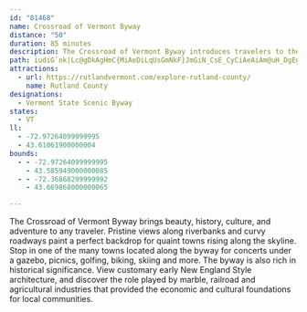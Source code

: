 ```yaml
---
id: "81468"
name: Crossroad of Vermont Byway
distance: "50"
duration: 85 minutes
description: The Crossroad of Vermont Byway introduces travelers to the unique charm and beauty of the state of Vermont.  Beginning in Rutland, travelers will journey on an east-west route through the state and cross the Green Mountains into Hartford.
path: iudiG`nk|Lc@gDkAgHmC{MiAeDiLqUsGmNkF}JmGiN_CsE_CyCiAeAiAm@uH_DgEgCiDeC}DoEcWw[{L}Q_a@yo@wAaBeAeAmD{BaMwGmQ}JqOmHgBg@m\gH_BkAsA_B]s@u@eCc@yCEy@BmCJsAfDmO^mCHoCCwYXgF|DeYb@}BxAaF|CuHhAwETsCP}GNeKGiEi@sGSy@}A{DaKaSiFcLcEmIeIiOcA_Ci@mBO_AUaGBuNEeCmAiS}AwSa@wDq@oD{AaFsC}FiS__@mBcCcDsC_BeAkJmEoAeAsCeFi@gBc@aC}A}S{@wHmAcGOwAIcBBmDHwAh@gDtNgj@~AyJJoC~@_OfAqLN_DHaJc@uK[qCYgByBiKy@_FSgCI_C?eELuCTaC^cCbBoGlCoI`AsEXsBVeDF{GU{Ei@gEe@cCmAiDeA_Cy@sAaIeL{EkIaB}DcA{Di@sFIoELcDToBdCyMRmBH_BCuBQmE]gD_@kBy@_Dk@sAuFiKo@sBc@qCKuCByBPgCv@}Dd@uAt@sAlBmB|RyOhC_DzAuCv@uBjIo\d@aBzAkEvBcEfD}EhEaEhBsAlCgAxV{G~HkBl~@}PbPyDttAe`@xAm@bGwDlCaAlKmBhIqBdUoKnBaAvBwAxByB|@mAlIcO~AkBvCwB|Ai@~BY`i@kCfIm@bAW~@e@t@m@x@aArAsCb@}AJaABmCOwBOu@i@mByRmk@y@_Di@kDc@cHE_L?iF^aHb@gDhBgIbDaNbB_GnAmCz@sAnJ{Kx@uBZoBLoBOmDg@_CcD{Ii@gDEmDRqB^gBdI{QhBgC`Ay@lAe@vFe@rA[hAq@`@_@lAmBx@{B^cDXcFTkBf@gBnCqEr@{An@yCNaCIsBe@yCmCuHsCgHi@oBu@wEi@mJ_@eBqAgCiDuD[k@o@eB]qBKsBJoDh@aHCyBQsBg@eBq@_BwCoEo@yAu@sDO_CDeBrDs[NsBIqDUoBs@cDiBiGUkAMsCHoDd@eD`AsCtAgC~AqBr`@sYdCqC`C_Ez@uBr@eC`FeTZkBh@sEBsAJaAb@_CxBsI^_CJmDAmASyAiCiN[eCa@cM{AgO_@uI?sAJyBlAsJhAsY?qEc@wKBeChAe]d@gGb@_Kd@aHb@gDd@mBlAqDt@{Cl@gFDsASmBu@sB{DmGoFoJeJaN}B_CeBgA}CkA_C]wBi@mAk@qAsA}@_C[sAkEcV_AeDwCiH{@aBgJ{NgB}Do@}Ce@cEOgG@{Hk@oFGmBBqAHmAhAkGNuAj@cMfA{JDoAEiA]qBq@{AaD_GcCsDsAgCa@yA]kC?s@RaBbAkE`@}FBuA_@yNCwCH_Ah@mCZ{CGkCs@iCsDqLmGyTg@qAmEsGyDuDe@w@_@aAyAkGy@}Gc@sAsFaOsBgD{BkBmJiHkHeE{CsCeKgOwE}Fy@wAi@uAOeAwDe\eDeOiAgDiCiEm@_BmBaM{AgIYeAsBaEcCoIx@aIOeCy@oEYeAcBeFo@gAMs@{A_Dw@gAeAiAeBiAaEyMmDiMCsCPeUf@sLByBiEsA}CsAgHgA}Bk@mJmDqByAgEwEmIcMs@yAe@eB_@}CIySS}DkA_GaCaIaAqCcDmGYaA_@gDWaHFmDNsBd@gD|@_FZmD?sDs@oOa@kFCuBl@uOP}Bb@iBh@cBx@sAtDmFfA}@hAq@bD_AvF_@bCy@`H{DfFeDjB_D|AoChAqC^mBt@{G`BgIp@_DzCaLj@mCXeEIuBUsBe@gBmAkCiBkByB{@iAMaBDqARoI~B{BTwAKoA_@mAs@eAeAoAaCg@gBiC{Pe@kB_BgEc@gBy@_HSu@yC{GcBgG_B_E}A{BoCeCsBmAiN_GiA_AeCsC}BeDm@aBuAiIYgDCoDf@eOXkD~AgINuBMyBoBsO?oDRqBh@cDrEoVlA_INuBf@aO`@mDd@gBn@eBxA_CbAaAjAy@pAe@bH_BrBqA|A{BrBuFJq@^uHNmFi@mi@FwBd@}IDqDOuB[mBa@mB{@}CsAgCeBmBmAs@sAc@_CIwANoAb@oAn@kIpGmE`B_C^kDGyVeEyBs@yBeAmC_CyC_Do@{@kCgF_BsBmB_B_CmA_C_@qVmBgJ_@}BFiC^oKjDcC@qASsAe@wAeAoA{AmAsCWwAMgBBgCN_B~@oDnCsIfC{Ir@mEt@gIhA{HRyB@kC[{K?gCRsDp@{FXmE
attractions:
  - url: https://rutlandvermont.com/explore-rutland-county/
    name: Rutland County
designations:
  - Vermont State Scenic Byway
states:
  - VT
ll:
  - -72.97264099999995
  - 43.61061900000004
bounds:
  - - -72.97264099999995
    - 43.585949000000085
  - - -72.36868299999992
    - 43.669868000000065

---
```


The Crossroad of Vermont Byway brings beauty, history, culture, and adventure to any traveler.  Pristine views along riverbanks and curvy roadways paint a perfect backdrop for quaint towns rising along the skyline.  Stop in one of the many towns located along the byway for concerts under a gazebo, picnics, golfing, biking, skiing and more.  The byway is also rich in historical significance.  View customary early New England Style architecture, and discover the role played by marble, railroad and agricultural industries that provided the economic and cultural foundations for local communities.
